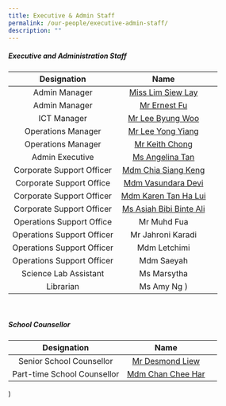 ```yaml
---
title: Executive & Admin Staff
permalink: /our-people/executive-admin-staff/
description: ""
---
```



##### **Executive and Administration Staff**

| Designation |               Name |      |
|:---:|:---:|:---:|
|Admin Manager  | [Miss Lim Siew Lay](mailto:lim_siew_lay_a@schools.gov.sg)
| Admin Manager  | [Mr Ernest Fu](mailto:Ernest_Fu@schools.gov.sg)<br>
|   ICT Manager | [Mr Lee Byung Woo](mailto:Lee_Byung_Woo@moe.edu.sg)<br>
| Operations Manager  | [Mr Lee Yong Yiang](mailto:lee_yong_yiang@moe.edu.sg)<br>
|Operations Manager  | [Mr&nbsp;Keith Chong](mailto:Keith%20Chong%20%3Ckeith_chong@acsp.sg%3E)<br>
| Admin Executive  |  [Ms Angelina Tan](mailto:Tan_Qian_Ning_Angelina@schools.gov.sg)<br>
| Corporate Support Officer  |[Mdm Chia Siang Keng](mailto:chia_siang_keng@moe.edu.sg)<br> 
|  Corporate Support Office | [Mdm Vasundara Devi](mailto:vasundara_devi@moe.edu.sg)<br>
|Corporate Support Officer |  [Mdm Karen Tan Ha Lui](mailto:tan_ha_lui@moe.edu.sg)<br>
| Corporate Support Officer | [Ms Asiah Bibi Binte Ali](mailto:Asiah_Bibi_Ali@schools.gov.sg)<br>
| Operations Support Office| Mr Muhd Fua
|Operations Support Officer|Mr Jahroni Karadi
| Operations Support Officer|Mdm Letchimi
|Operations Support Officer  |  Mdm Saeyah|
| Science Lab Assistant  |Ms Marsytha
| Librarian |Ms Amy Ng )
<br>





##### **School Counsellor**

| Designation |               Name |      |
|:---:|:---:|:---:|
|Senior School Counsellor |  [Mr Desmond Liew](mailto:liew_shuh_onn@moe.edu.sg)<br>
|Part-time School Counsellor | [Mdm Chan Chee Har](mailto:chan_chee_har@acsp.sg)<br>
)<br>